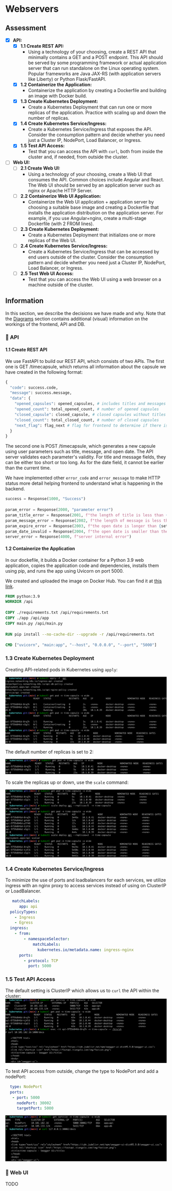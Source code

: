 # Webservers

## Assessment

- [x] **API:**
  - [x] **1.1 Create REST API:**
    - Using a technology of your choosing, create a REST API that minimally contains a GET and a POST endpoint. This API should be served by some programming framework or actual application server that can run standalone on the Linux operating system. Popular frameworks are Java JAX-RS (with application servers like Liberty) or Python Flask/FastAPI.
  - [x] **1.2 Containerize the Application:**
    - Containerize the application by creating a Dockerfile and building an image with Docker build.
  - [x] **1.3 Create Kubernetes Deployment:**
    - Create a Kubernetes Deployment that can run one or more replicas of the application. Practice with scaling up and down the number of replicas.
  - [x] **1.4 Create Kubernetes Service/Ingress:**
    - Create a Kubernetes Service/Ingress that exposes the API. Consider the consumption pattern and decide whether you need just a Cluster IP, NodePort, Load Balancer, or Ingress.
  - [x] **1.5 Test API Access:**
    - Test that you can access the API with `curl`, both from inside the cluster and, if needed, from outside the cluster.

- [ ] **Web UI:**
  - [ ] **2.1 Create Web UI:**
    - Using a technology of your choosing, create a Web UI that consumes the API. Common choices include Angular and React. The Web UI should be served by an application server such as nginx or Apache HTTP Server.
  - [ ] **2.2 Containerize Web UI Application:**
    - Containerize the Web UI application + application server by choosing a suitable base image and creating a Dockerfile that installs the application distribution on the application server. For example, if you use Angular+nginx, create a multi-stage Dockerfile (with 2 FROM lines).
  - [ ] **2.3 Create Kubernetes Deployment:**
    - Create a Kubernetes Deployment that initializes one or more replicas of the Web UI.
  - [ ] **2.4 Create Kubernetes Service/Ingress:**
    - Create a Kubernetes Service/Ingress that can be accessed by end users outside of the cluster. Consider the consumption pattern and decide whether you need just a Cluster IP, NodePort, Load Balancer, or Ingress.
  - [ ] **2.5 Test Web UI Access:**
    - Test that you can access the Web UI using a web browser on a machine outside of the cluster.

## Information

In this section, we describe the decisions we have made and why. Note that the [Diagrams](Diagram.md) section contains additional (visual) information on the workings of the frontend, API and DB.

### 🚧 API
#### 1.1 Create REST API
We use FastAPI to build our REST API, which consists of two APIs. The first one is GET /timecapsule, which returns all information about the capsule we have created in the following format:
``` python
{
  "code": success.code,
  "message": success.message,
  "data": {
    "opened_capsules": opened_capsules, # includes titles and messages of opened capsules
    "opened_count": total_opened_count, # number of opened capsules
    "closed_capsule": closed_capsule, # closed capsules without titles and messages
    "closed_count": total_closed_count, # number of closed capsules
    "next_flag": flag_next # flag for frontend to determine if there is another page to render
  }
}
```

The second one is POST /timecapsule, which generates a new capsule using user parameters such as title, message, and open date. The API server validates each parameter's validity. For title and message fields, they can be either too short or too long. As for the date field, it cannot be earlier than the current time.


We have implemented other `error_code` and `error_message` to make HTTP status more detail helping frontend to understand what is happening in the backend.
```python
success = Response(1000, "Success")

param_error = Response(2000, "parameter error")
param_title_error = Response(2001, f"the length of title is less than {settings.MIN_TITLE_LEN}")
param_message_error = Response(2002, f"the length of message is less than {settings.MIN_TITLE_LEN}")
param_expire_error = Response(2003, f"the open date is longer than {settings.MAX_EXPIRE_DAY}")
param_date_invalid = Response(2004, f"the open date is smaller than the current date")
server_error = Response(4000, f"server internal error")
```

#### 1.2 Containerize the Application

In our dockefile, it builds a Docker container for a Python 3.9 web application, copies the application code and dependencies, installs them using pip, and runs the app using Uvicorn on port 5000.

We created and uploaded the image on Docker Hub. You can find it at [this link](https://hub.docker.com/r/segerritsen/time-capsule-api).

```dockerfile
FROM python:3.9
WORKDIR /api

COPY ./requirements.txt /api/requirements.txt
COPY ./app /api/app
COPY main.py /api/main.py

RUN pip install --no-cache-dir --upgrade -r /api/requirements.txt

CMD ["uvicorn", "main:app", "--host", "0.0.0.0", "--port", "5000"]
```

### 1.3 Create Kubernetes Deployment
Creating API-related pods in Kubernetes using `apply`:

![API Creation](includes/api-create.png)

The default number of replicas is set to 2:

![Deployment](includes/api-deploy.png)

To scale the replicas up or down, use the `scale` command:

![Scaling](includes/api-scale.png)






### 1.4 Create Kubernetes Service/Ingress
To minimize the use of ports and loadbalancers for each services, we utilize ingress with an nginx proxy to access services instead of using on ClusterIP or LoadBalancer.
```yaml
   matchLabels:
      app: api
  policyTypes:
    - Ingress
    - Egress
  ingress:
    - from:
        - namespaceSelector:
            matchLabels:
              kubernetes.io/metadata.name: ingress-nginx
      ports:
        - protocol: TCP
          port: 5000
```
### 1.5 Test API Access
The default setting is ClusterIP which allows us to  `curl` the API within the cluster:
![test-inside](includes/api-test-inside.png)

To test API access from outside, change the type to NodePort and add a nodePort:
```yaml
  type: NodePort
  ports:
   - port: 5000
     nodePort: 30002
     targetPort: 5000
```
![test-outside](includes/api-test-outside.png)
### 🚧 Web UI
TODO
